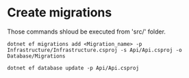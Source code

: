 # Create migrations


Those commands shloud be executed from 'src/' folder.


`dotnet ef migrations add <Migration_name> -p Infrastructure/Infrastructure.csproj -s Api/Api.csproj -o Database/Migrations`


`dotnet ef database update -p Api/Api.csproj`


